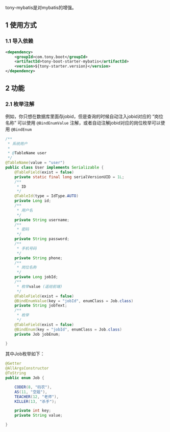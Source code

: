 tony-mybatis是对mybatis的增强。

## 1 使用方式

### 1.1 导入依赖

```XML
<dependency>
    <groupId>com.tony.boot</groupId>
    <artifactId>tony-boot-starter-mybatis</artifactId>
    <version>${tony-starter.version}</version>
</dependency>
```

## 2 功能

### 2.1 枚举注解

例如，你只想在数据库里面存jobid，但是查询的时候自动注入jobid对应的 “岗位名称” 可以使用 `@BindEnumValue` 注解，或者自动注解jobid对应的岗位枚举可以使用 `@BindEnum`

```Java
/**
 * 系统用户
 *
 * @TableName user
 */
@TableName(value = "user")
public class User implements Serializable {
    @TableField(exist = false)
    private static final long serialVersionUID = 1L;
    /**
     * ID
     */
    @TableId(type = IdType.AUTO)
    private Long id;
    /**
     * 用户名
     */
    private String username;
    /**
     * 密码
     */
    private String password;
    /**
     * 手机号码
     */
    private String phone;
    /**
     * 岗位名称
     */
    private Long jobId;
    /**
     * 枚举value (返给前端)
     */
    @TableField(exist = false)
    @BindEnumValue(key = "jobId", enumClass = Job.class)
    private String jobText;
    /**
     * 枚举
     */
    @TableField(exist = false)
    @BindEnum(key = "jobId", enumClass = Job.class)
    private Job jobEnum;

}
```

其中Job枚举如下：

```java
@Getter
@AllArgsConstructor
@ToString
public enum Job {

    CODER(8, "码农"),
    AS(11, "空姐"),
    TEACHER(12, "老师"),
    KILLER(13, "杀手");

    private int key;
    private String value;

}
```

